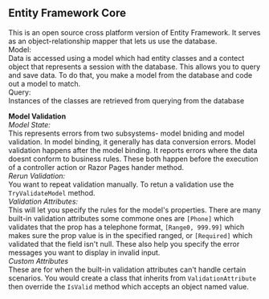 ## Entity Framework Core

This is an open source cross platform version of Entity Framework. It serves as an object-relationship mapper that lets us use the database.  
Model:   
Data is accessed using a model which had entity classes and a contect object that represents a session with the database. This allows you to query and save data. To do that, you make a model from the database and code out a model to match.  
Query:  
Instances of the classes are retrieved from querying from the database  

**Model Validation**  
*Model State:*  
This represents errors from two subsystems- model bniding and model validation. In model binding, it generally has data conversion errors. Model validation happens after the model binding. It reports errors where the data doesnt conform to business rules. These both happen before the execution of a controller action or Razor Pages hander method.  
*Rerun Validation:*     
You want to repeat validation manually. To retun a validation use the `TryValidateModel` method.  
*Validation Attributes:*    
This will let you specify the rules for the model's properties. There are many built-in validation attributes some commone ones are `[Phone]` which validates that the prop has a telephone format, `[Range0, 999.99]` which makes sure the prop value is in the specified ranged, or `[Required]` which validated that the field isn't null. These also help you specify the error messages you want to display in invalid input.  
*Custom Attributes*  
These are for when the built-in validation attributes can't handle certain scenarios. You would create a class that inherits from `ValidationAttribute` then override the `IsValid` method which accepts an object named value. 









